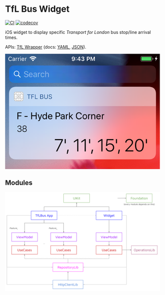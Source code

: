 # TfL Bus Widget

[![CI](https://github.com/horothesun/TfLBusWidget-iOS/workflows/CI/badge.svg)](https://github.com/horothesun/TfLBusWidget-iOS/blob/master/.github/workflows/ci.yml)
[![codecov](https://codecov.io/gh/horothesun/TfLBusWidget-iOS/branch/master/graph/badge.svg?token=RDIUIX1EF0)](https://codecov.io/gh/horothesun/TfLBusWidget-iOS)

iOS widget to display specific _Transport for London_ bus stop/line arrival times.

APIs: [TfL Wrapper](https://gitlab.com/horothesun/TfLWrapper) (docs: [YAML](https://tfl-wrapper.herokuapp.com/docs.yaml), [JSON](https://tfl-wrapper.herokuapp.com/docs.json)).

<p align="center">
<img src="./images/widgetHappyPath.png">
</p>

## Modules

![Modules](https://github.com/horothesun/TfLBusWidget-iOS/blob/master/images/modules.svg)

